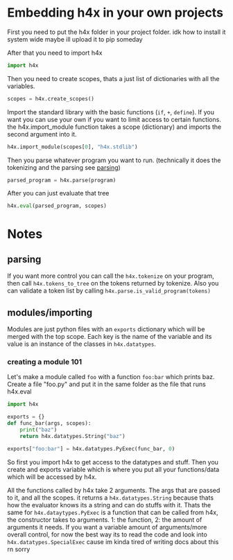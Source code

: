 # Embedding h4x in your own projects

First you need to put the h4x folder in your project folder.
idk how to install it system wide maybe ill upload it to pip someday

After that you need to import h4x
```python
import h4x
```

Then you need to create scopes, thats a just list of dictionaries with all the variables.
```python
scopes = h4x.create_scopes()
```

Import the standard library with the basic functions (`if`, `+`, `define`).
If you want you can use your own if you want to limit access to certain functions.
the h4x.import_module function takes a scope (dictionary) and imports the second argument into it.
```python
h4x.import_module(scopes[0], "h4x.stdlib")
```

Then you parse whatever program you want to run. (technically it does the tokenizing and the parsing see [parsing](#parsing))
```python
parsed_program = h4x.parse(program)
```

After you can just evaluate that tree
```python
h4x.eval(parsed_program, scopes)
```

# Notes

## parsing

If you want more control you can call the `h4x.tokenize` on your program, then call `h4x.tokens_to_tree` on the tokens returned by tokenize.
Also you can validate a token list by calling `h4x.parse.is_valid_program(tokens)`

## modules/importing

Modules are just python files with an `exports` dictionary which will be merged with the top scope.
Each key is the name of the variable and its value is an instance of the classes in `h4x.datatypes`. 


### creating a module 101
Let's make a module called `foo` with a function `foo:bar` which prints baz.
Create a file "foo.py" and put it in the same folder as the file that runs h4x.eval
```python
import h4x

exports = {}
def func_bar(args, scopes):
	print("baz")
	return h4x.datatypes.String("baz")

exports["foo:bar"] = h4x.datatypes.PyExec(func_bar, 0)
```
So first you import h4x to get access to the datatypes and stuff.
Then you create and exports variable which is where you put all your functions/data which will be accessed by h4x.

All the functions called by h4x take 2 arguments. The args that are passed to it, and all the scopes.
it returns a `h4x.datatypes.String` because thats how the evaluator knows its a string and can do stuffs with it. Thats the same for `h4x.dataytypes.PyExec` is a function that can be called from h4x, the constructor takes to arguments. 1: the function, 2: the amount of arguments it needs.
If you want a variable amount of arguments/more overall control, for now the best way its to read the code and look into `h4x.datatypes.SpecialExec` cause im kinda tired of writing docs about this rn sorry
